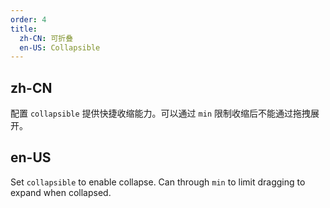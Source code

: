 ```yaml
---
order: 4
title:
  zh-CN: 可折叠
  en-US: Collapsible
---
```


## zh-CN

配置 `collapsible` 提供快捷收缩能力。可以通过 `min` 限制收缩后不能通过拖拽展开。

## en-US

Set `collapsible` to enable collapse. Can through `min` to limit dragging to expand when collapsed.